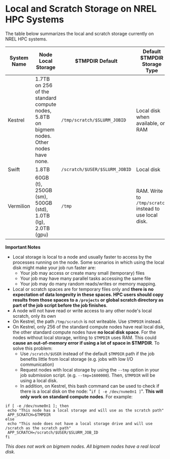 # Local and Scratch Storage on NREL HPC Systems

The table below summarizes the local and scratch storage currently on NREL HPC systems. 

| System Name | Node Local Storage | $TMPDIR Default | Default $TMPDIR Storage Type | Global Scratch Storage |
| -- | -- | -- | -- | -- | 
| Kestrel | 1.7TB on 256 of the standard compute nodes, 5.8TB on bigmem nodes. Other nodes have none. | `/tmp/scratch/$SLURM_JOBID` | Local disk when available, or RAM | `/scratch/$USER` (Lustre) | 
| Swift | 1.8TB | `/scratch/$USER/$SLURM_JOBID` | Local disk | None | 
| Vermilion | 60GB (t), 250GB (sm), 500GB (std), 1.0TB (lg), 2.0TB (gpu) | `/tmp` | RAM. Write to `/tmp/scratch` instead to use local disk. | `/scratch/$USER` |


**Important Notes**

- Local storage is local to a node and usually faster to access by the processes running on the node. Some scenarios in which using the local disk might make your job run faster are:
    - Your job may access or create many small (temporary) files
    - Your job may have many parallel tasks accessing the same file
    - Your job may do many random reads/writes or memory mapping.
- Local or scratch spaces are for temporary files only and **there is no expectation of data longevity in these spaces. HPC users should copy results from those spaces to a `/projects` or global scratch directory as part of the job script before the job finishes**.
- A node will not have read or write access to any other node's local scratch, only its own
- On Kestrel, the path `/tmp/scratch` is not writeable. Use `$TMPDIR` instead.
- On Kestrel, only 256 of the standard compute nodes have real local disk, the other standard compute nodes have **no local disk space**. For the nodes without local storage, writing to `$TMPDIR` uses RAM. This could **cause an out-of-memory error if using a lot of space in $TMPDIR**. To solve this problem:
    - Use `/scratch/$USER` instead of the default `$TMPDIR` path if the job benefits little from local storage (e.g. jobs with low I/O communication)
    - Request nodes with local storage by using the `--tmp` option in your job submission script. (e.g. `--tmp=1600000`). Then, `$TMPDIR` will be using a local disk. 
    - In addition, on Kestrel, this bash command can be used to check if there is a local disk on the node: "`if [ -e /dev/nvme0n1 ]`". **This will only work on standard compute nodes**. For example:

```    
if [ -e /dev/nvme0n1 ]; then
 echo "This node has a local storage and will use as the scratch path"
 APP_SCRATCH=$TMPDIR
else
 echo "This node does not have a local storage drive and will use /scratch as the scratch path"
 APP_SCRATCH=/scratch/$USER/$SLURM_JOB_ID
fi
```
*This does not work on bigmem nodes. All bigmem nodes have a real local disk.*

